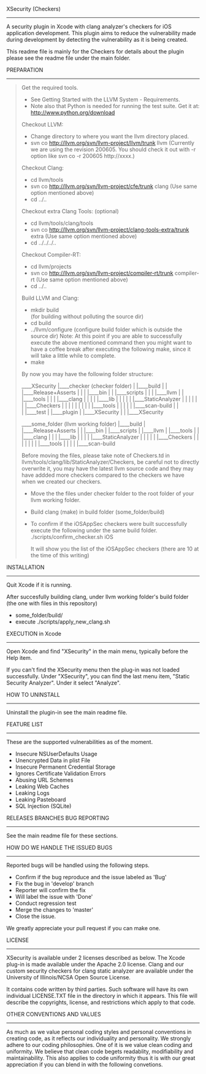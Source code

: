 XSecurity (Checkers)
_____________________________

A security plugin in Xcode with clang analyzer's checkers for iOS application development. 
This plugin aims to reduce the vulnerability made during development by detecting the vulnerability 
as it is being created. 

This readme file is mainly for the Checkers for details about the plugin please see
the readme file under the main folder.


PREPARATION
_____________________________

>  Get the required tools.
>    - See Getting Started with the LLVM System - Requirements.
>    - Note also that Python is needed for running the test suite. Get it at: http://www.python.org/download
> 
>  Checkout LLVM:
>    - Change directory to where you want the llvm directory placed.
>    - svn co http://llvm.org/svn/llvm-project/llvm/trunk llvm 
>      (Currently we are using the revision 200605. You should check it out with 
>      -r option like svn co -r 200605 http://xxxx.)
> 
>  Checkout Clang:
>    - cd llvm/tools
>    - svn co http://llvm.org/svn/llvm-project/cfe/trunk clang 
>      (Use same option mentioned above)
>    - cd ../..
> 
>  Checkout extra Clang Tools: (optional)
>    - cd llvm/tools/clang/tools
>    - svn co http://llvm.org/svn/llvm-project/clang-tools-extra/trunk extra 
>      (Use same option mentioned above)
>    - cd ../../../..
> 
>  Checkout Compiler-RT:
>    - cd llvm/projects
>    - svn co http://llvm.org/svn/llvm-project/compiler-rt/trunk compiler-rt 
>      (Use same option mentioned above)
>    - cd ../..
> 
>  Build LLVM and Clang:
>    - mkdir build  
>      (for building without polluting the source dir)
>    - cd build
>    - ../llvm/configure 
>      (configure build folder which is outside the source dir)
>      Note: At this point if you are able to successfully execute the above mentioned 
>            command then you might want to have a coffee break after executing the
>            following make, since it will take a little while to complete.
>    - make
> 
>  By now you may have the following folder structure:
> 
>    ____XSecurity
>     |____checker (checker folder)
>     | |____build
>     | | |____Release+Asserts
>     | | | |____bin
>     | | |____scripts
>     | |
>     | |____llvm
>     | | |____tools
>     | | | |____clang
>     | | | | |____lib
>     | | | | | |____StaticAnalyzer
>     | | | | | | |____Checkers
>     | | | | |
>     | | | | |____tools
>     | | | | | |____scan-build
>     | |  
>     | |____test
>     | 
>     |____plugin
>     | |____XSecurity
>     | | |____XSecurity
> 
> 
> 
>    ____some_folder (llvm working folder)
>     |____build
>     | |____Release+Asserts
>     | | |____bin
>     | |____scripts
>     |
>     |____llvm
>     | |____tools
>     | | |____clang
>     | | | |____lib
>     | | | | |____StaticAnalyzer
>     | | | | | |____Checkers
>     | | | |
>     | | | |____tools
>     | | | | |____scan-build
> 
>  Before moving the files, please take note of Checkers.td in llvm/tools/clang/lib/StaticAnalyzer/Checkers,
>  be careful not to directly overwrite it, you may have the latest llvm source code and
>  they may have addded more checkers compared to the checkers we have when we created our checkers.
> 
>  - Move the the files under checker folder to the root folder of your llvm working folder.
>  - Build clang (make) in build folder (some_folder/build)
>  - To confirm if the iOSAppSec checkers were built successfully execute the following under the same build folder.
>    ./scripts/confirm_checker.sh iOS
> 
>    It will show you the list of the iOSAppSec checkers (there are 10 at the time of this writing)

  
INSTALLATION
_____________________________

 Quit Xcode if it is running.

 After succesfully building clang, under llvm working folder's build folder (the one with files in this repository) 
 - some_folder/build/
 - execute ./scripts/apply_new_clang.sh 


EXECUTION in Xcode
_____________________________

 Open Xcode and find "XSecurity" in the main menu, typically before the Help item.

 If you can't find the XSecurity menu then the plug-in was not loaded successfully. 
 Under "XSecurity", you can find the last menu item, "Static Security Analyzer". Under it select "Analyze". 


HOW TO UNINSTALL
_____________________________

Uninstall the plugin-in see the main readme file.


FEATURE LIST
_____________________________

These are the supported vulnerabilities as of the moment.
- Insecure NSUserDefaults Usage
- Unencrypted Data in plist File
- Insecure Permanent Credential Storage
- Ignores Certificate Validation Errors
- Abusing URL Schemes
- Leaking Web Caches
- Leaking Logs
- Leaking Pasteboard
- SQL Injection (SQLite)


RELEASES
BRANCHES
BUG REPORTING
_____________________________

See the main readme file for these sections.


HOW DO WE HANDLE THE ISSUED BUGS
_____________________________

Reported bugs will be handled using the following steps.

- Confirm if the bug reproduce and the issue labeled as 'Bug'
- Fix the bug in 'develop' branch
- Reporter will confirm the fix
- Will label the issue with 'Done'
- Conduct regression test
- Merge the changes to 'master'
- Close the issue.

We greatly appreciate your pull request if you can make one.  


LICENSE
_____________________________

XSecurity is available under 2 licenses described as below.
The Xcode plug-in is made available under the Apache 2.0 license.
Clang and our custom security checkers for clang static analyzer
are available under the University of Illinois/NCSA Open Source License.

It contains code written by third parties. Such software will
have its own individual LICENSE.TXT file in the directory 
in which it appears. This file will describe the copyrights, 
license, and restrictions which apply to that code.


OTHER CONVENTIONS AND VALUES
_____________________________

As much as we value personal coding styles and personal conventions in creating code, as it reflects
our individuality and personality. We strongly adhere to our coding philosophies. One of it is we value 
clean coding and uniformity. We believe that clean code begets readablity, modifiability and 
maintainability. This also applies to code uniformity thus it is with our great appreciation if you can 
blend in with the following convetions.

